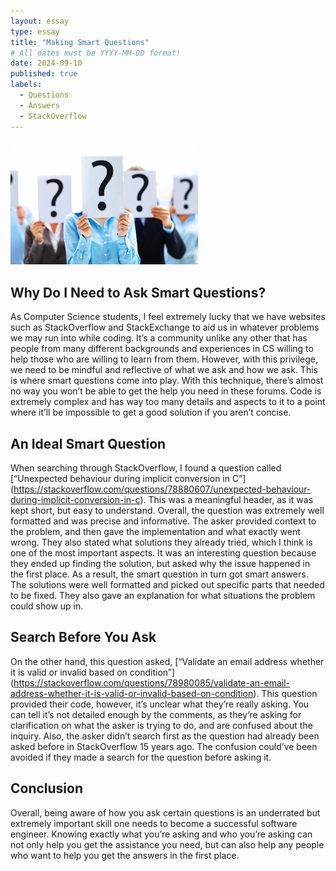 ```yaml
---
layout: essay
type: essay
title: "Making Smart Questions"
# All dates must be YYYY-MM-DD format!
date: 2024-09-10
published: true
labels:
  - Questions
  - Answers
  - StackOverflow
---
```


<img width="300px" class="rounded float-start pe-4" src="../img/ask-questions.png">

## Why Do I Need to Ask Smart Questions?

As Computer Science students, I feel extremely lucky that we have websites such as StackOverflow and StackExchange to aid us in whatever problems we may run into while coding. It’s a community unlike any other that has people from many different backgrounds and experiences in CS willing to help those who are willing to learn from them. However, with this privilege, we need to be mindful and reflective of what we ask and how we ask. This is where smart questions come into play. With this technique, there’s almost no way you won’t be able to get the help you need in these forums. Code is extremely complex and has way too many details and aspects to it to a point where it’ll be impossible to get a good solution if you aren’t concise. 

## An Ideal Smart Question

When searching through StackOverflow, I found a question called [“Unexpected behaviour during implicit conversion in C”] (https://stackoverflow.com/questions/78880607/unexpected-behaviour-during-implicit-conversion-in-c). This was a meaningful header, as it was kept short, but easy to understand. Overall, the question was extremely well formatted and was precise and informative. The asker provided context to the problem, and then gave the implementation and what exactly went wrong. They also stated what solutions they already tried, which I think is one of the most important aspects. It was an interesting question because they ended up finding the solution, but asked why the issue happened in the first place. As a result, the smart question in turn got smart answers. The solutions were well formatted and picked out specific parts that needed to be fixed. They also gave an explanation for what situations the problem could show up in.

## Search Before You Ask

On the other hand, this question asked, [“Validate an email address whether it is valid or invalid based on condition”] (https://stackoverflow.com/questions/78980085/validate-an-email-address-whether-it-is-valid-or-invalid-based-on-condition). This question provided their code, however, it’s unclear what they’re really asking. You can tell it’s not detailed enough by the comments, as they’re asking for clarification on what the asker is trying to do, and are confused about the inquiry. Also, the asker didn’t search first as the question had already been asked before in StackOverflow 15 years ago. The confusion could’ve been avoided if they made a search for the question before asking it.

## Conclusion

Overall, being aware of how you ask certain questions is an underrated but extremely important skill one needs to become a successful software engineer. Knowing exactly what you’re asking and who you’re asking can not only help you get the assistance you need, but can also help any people who want to help you get the answers in the first place.

